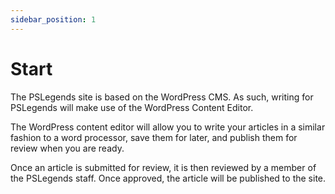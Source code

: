 ```yaml
---
sidebar_position: 1
---
```


# Start

The PSLegends site is based on the WordPress CMS. As such, writing for PSLegends will make use of the WordPress Content Editor. 

The WordPress content editor will allow you to write your articles in a similar fashion to a word processor, save them for later, and publish them for review when you are ready.

Once an article is submitted for review, it is then reviewed by a member of the PSLegends staff. Once approved, the article will be published to the site.